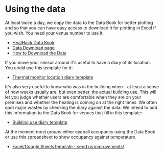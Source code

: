 # Using the data


At least twice a day, we copy the data to the Data Book for better plotting and so that you can have easy access to download it for plotting in Excel if you wish.  You need your venue number to use it.


- [HeatHack Data Book](https://jeancarletta.github.io/HeatHack-Data/intro.html)
- [Data Download page](https://github.com/JeanCarletta/HeatHack-Data/tree/main/deviceData)
- [How to Download the Data](https://docs.google.com/document/d/1QFkvUFDnhrIbUdyuKpp4UqawwEocRpF2tozIShaFtHM/)


If you move your sensor around it's useful to have a diary of its location.  You could use this template for  it:  


- [Thermal monitor location diary template](https://docs.google.com/spreadsheets/d/1Lb59luV7bnODQef9KC9vKmHjVDsIbQYyRfcX4VaVAA4/edit?usp=sharing)


It's also very useful to know who was in the building when - at least a sense of how weeks usually are, but even better, the actual building use.  This will let you judge whether users are comfortable when they are on your premises and whether the heating is coming on at the right times.  We often spot major wastes by checking the diary against the data.  We intend to add this information to the Data Book for venues that fill in this template:

- [Building use diary template](https://docs.google.com/spreadsheets/d/1_3UwlKGqtnaVQqrsQDyNMr6MdldH_sSLpiHTBwC7AbQ/edit?usp=sharing)

At the moment most groups either eyeball occupancy using the Data Book or use this spreadsheet to show occupancy against temperature.

- [Excel/Google SheetsTemplate - send us improvements!](https://drive.google.com/drive/folders/10cTLqWCWpXP3KaKjMbCc8UiKcxjmF9Ng)
